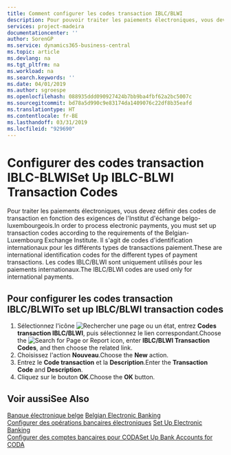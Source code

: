 ```yaml
---
title: Comment configurer les codes transaction IBLC/BLWI
description: Pour pouvoir traiter les paiements électroniques, vous devez configurer des codes transaction en fonction des exigences du Belgian-Luxembourg Exchange Institute.
services: project-madeira
documentationcenter: ''
author: SorenGP
ms.service: dynamics365-business-central
ms.topic: article
ms.devlang: na
ms.tgt_pltfrm: na
ms.workload: na
ms.search.keywords: ''
ms.date: 04/01/2019
ms.author: sgroespe
ms.openlocfilehash: 088935ddd090927424b7bb9ba4fbf62a2bc5007c
ms.sourcegitcommit: bd78a5d990c9e83174da1409076c22df8b35eafd
ms.translationtype: HT
ms.contentlocale: fr-BE
ms.lasthandoff: 03/31/2019
ms.locfileid: "929690"
---
```

# <a name="set-up-iblc-blwi-transaction-codes"></a><span data-ttu-id="eee4e-103">Configurer des codes transaction IBLC-BLWI</span><span class="sxs-lookup"><span data-stu-id="eee4e-103">Set Up IBLC-BLWI Transaction Codes</span></span>
<span data-ttu-id="eee4e-104">Pour traiter les paiements électroniques, vous devez définir des codes de transaction en fonction des exigences de l'Institut d'échange belgo-luxembourgeois.</span><span class="sxs-lookup"><span data-stu-id="eee4e-104">In order to process electronic payments, you must set up transaction codes according to the requirements of the Belgian-Luxembourg Exchange Institute.</span></span> <span data-ttu-id="eee4e-105">Il s'agit de codes d'identification internationaux pour les différents types de transactions paiement.</span><span class="sxs-lookup"><span data-stu-id="eee4e-105">These are international identification codes for the different types of payment transactions.</span></span> <span data-ttu-id="eee4e-106">Les codes IBLC/BLWI sont uniquement utilisés pour les paiements internationaux.</span><span class="sxs-lookup"><span data-stu-id="eee4e-106">The IBLC/BLWI codes are used only for international payments.</span></span>  

## <a name="to-set-up-iblcblwi-transaction-codes"></a><span data-ttu-id="eee4e-107">Pour configurer les codes transaction IBLC/BLWI</span><span class="sxs-lookup"><span data-stu-id="eee4e-107">To set up IBLC/BLWI transaction codes</span></span>  

1.  <span data-ttu-id="eee4e-108">Sélectionnez l'icône ![Rechercher une page ou un état](../../media/ui-search/search_small.png "icône Rechercher une page ou un état"), entrez **Codes transaction IBLC/BLWI**, puis sélectionnez le lien correspondant.</span><span class="sxs-lookup"><span data-stu-id="eee4e-108">Choose the ![Search for Page or Report](../../media/ui-search/search_small.png "Search for Page or Report icon") icon, enter **IBLC/BLWI Transaction Codes**, and then choose the related link.</span></span>  
2.  <span data-ttu-id="eee4e-109">Choisissez l'action **Nouveau**.</span><span class="sxs-lookup"><span data-stu-id="eee4e-109">Choose the **New** action.</span></span>  
3.  <span data-ttu-id="eee4e-110">Entrez le **Code transaction** et la **Description**.</span><span class="sxs-lookup"><span data-stu-id="eee4e-110">Enter the **Transaction Code** and **Description**.</span></span>  
4.  <span data-ttu-id="eee4e-111">Cliquez sur le bouton **OK**.</span><span class="sxs-lookup"><span data-stu-id="eee4e-111">Choose the **OK** button.</span></span>  

## <a name="see-also"></a><span data-ttu-id="eee4e-112">Voir aussi</span><span class="sxs-lookup"><span data-stu-id="eee4e-112">See Also</span></span>  
 <span data-ttu-id="eee4e-113">[Banque électronique belge](belgian-electronic-banking.md) </span><span class="sxs-lookup"><span data-stu-id="eee4e-113">[Belgian Electronic Banking](belgian-electronic-banking.md) </span></span>  
 <span data-ttu-id="eee4e-114">[Configurer des opérations bancaires électroniques](how-to-set-up-electronic-banking.md) </span><span class="sxs-lookup"><span data-stu-id="eee4e-114">[Set Up Electronic Banking](how-to-set-up-electronic-banking.md) </span></span>  
 [<span data-ttu-id="eee4e-115">Configurer des comptes bancaires pour CODA</span><span class="sxs-lookup"><span data-stu-id="eee4e-115">Set Up Bank Accounts for CODA</span></span>](how-to-set-up-bank-accounts-for-coda.md)
